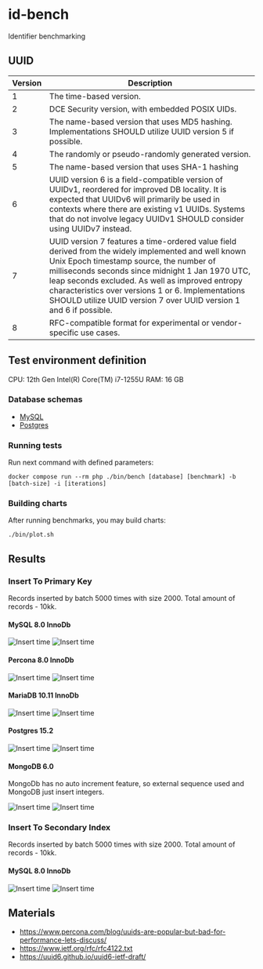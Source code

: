 # id-bench

Identifier benchmarking

## UUID

| Version | Description                                                                                                                                                                                                                                                                                                                                                                        |
|---------|------------------------------------------------------------------------------------------------------------------------------------------------------------------------------------------------------------------------------------------------------------------------------------------------------------------------------------------------------------------------------------|
| 1       | The time-based version.                                                                                                                                                                                                                                                                                                                                                            |
| 2       | DCE Security version, with embedded POSIX UIDs.                                                                                                                                                                                                                                                                                                                                    |
| 3       | The name-based version that uses MD5 hashing. Implementations SHOULD utilize UUID version 5 if possible.                                                                                                                                                                                                                                                                           |
| 4       | The randomly or pseudo-randomly generated version.                                                                                                                                                                                                                                                                                                                                 |
| 5       | The name-based version that uses SHA-1 hashing                                                                                                                                                                                                                                                                                                                                     |
| 6       | UUID version 6 is a field-compatible version of UUIDv1, reordered for improved DB locality. It is expected that UUIDv6 will primarily be used in contexts where there are existing v1 UUIDs. Systems that do not involve legacy UUIDv1 SHOULD consider using UUIDv7 instead.                                                                                                       |
| 7       | UUID version 7 features a time-ordered value field derived from the widely implemented and well known Unix Epoch timestamp source, the number of milliseconds seconds since midnight 1 Jan 1970 UTC, leap seconds excluded. As well as improved entropy characteristics over versions 1 or 6. Implementations SHOULD utilize UUID version 7 over UUID version 1 and 6 if possible. |
| 8       | RFC-compatible format for experimental or vendor-specific use cases.                                                                                                                                                                                                                                                                                                               |

## Test environment definition

CPU: 12th Gen Intel(R) Core(TM) i7-1255U
RAM: 16 GB

### Database schemas

* [MySQL](docker/mysql_8_0/initdb/schema.sql)
* [Postgres](docker/postgres_15_2/initdb/schema.sql)

### Running tests

Run next command with defined parameters:

```
docker compose run --rm php ./bin/bench [database] [benchmark] -b [batch-size] -i [iterations]
```

### Building charts

After running benchmarks, you may build charts:

```
./bin/plot.sh
```

## Results

### Insert To Primary Key

Records inserted by batch 5000 times with size 2000. Total amount of records - 10kk.

#### MySQL 8.0 InnoDb

![Insert time](results/mysql-insertPrimary-time.png)
![Insert time](results/mysql-insertPrimary-indexsize.png)

#### Percona 8.0 InnoDb

![Insert time](results/percona-insertPrimary-time.png)
![Insert time](results/percona-insertPrimary-indexsize.png)

#### MariaDB 10.11 InnoDb

![Insert time](results/mariadb-insertPrimary-time.png)
![Insert time](results/mariadb-insertPrimary-indexsize.png)

#### Postgres 15.2

![Insert time](results/postgres-insertPrimary-time.png)
![Insert time](results/postgres-insertPrimary-indexsize.png)

#### MongoDB 6.0

MongoDb has no auto increment feature, so external sequence used and MongoDB just insert integers.

![Insert time](results/mongodb-insertPrimary-time.png)
![Insert time](results/mongodb-insertPrimary-indexsize.png)

### Insert To Secondary Index

Records inserted by batch 5000 times with size 2000. Total amount of records - 10kk.

#### MySQL 8.0 InnoDb

![Insert time](results/mysql-insertSecondary-time.png)
![Insert time](results/mysql-insertSecondary-indexsize.png)

## Materials

* https://www.percona.com/blog/uuids-are-popular-but-bad-for-performance-lets-discuss/
* https://www.ietf.org/rfc/rfc4122.txt
* https://uuid6.github.io/uuid6-ietf-draft/

